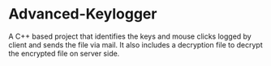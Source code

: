 # Advanced-Keylogger
A C++ based project that identifies the keys and mouse clicks logged by client and sends the file via mail. It also includes a decryption file to decrypt the encrypted file on server side.
